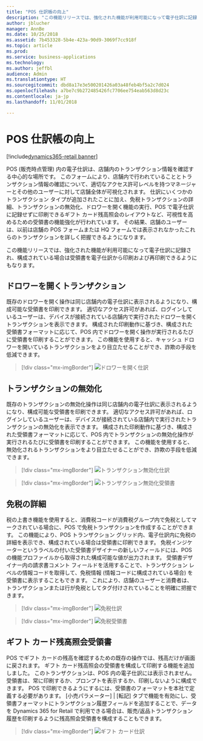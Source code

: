 ```yaml
---
title: "POS 仕訳帳の向上"
description: "この機能リリースでは、強化された機能が利用可能になって電子仕訳に記録され、構成されている場合は受領書を電子仕訳から印刷および再印刷できるようにもなります。"
author: jblucher
manager: AnnBe
ms.date: 10/25/2018
ms.assetid: 7b453328-5b4e-423a-90d9-3069f7cc918f
ms.topic: article
ms.prod: 
ms.service: business-applications
ms.technology: 
ms.author: jeffbl
audience: Admin
ms.translationtype: HT
ms.sourcegitcommit: dbd8a17e3e500201426a03a48feb4bf5a2c7d024
ms.openlocfilehash: a7be7c9b272485426fc7706ee754eab563d8d23c
ms.contentlocale: ja-jp
ms.lasthandoff: 11/01/2018

---
```


# <a name="pos-journal-improvements"></a>POS 仕訳帳の向上

[!include[dynamics365-retail banner](../includes/dynamics365-retail.md)]

POS (販売時点管理) 内の電子仕訳は、店舗内のトランザクション情報を確認する中心的な場所です。 このフォームにより、店舗内で行われていることとトランザクション情報の確認について、適切なアクセス許可レベルを持つマネージャーとその他のユーザーに対して店舗全体が可視化されます。 仕訳にいくつかのトランザクション タイプが追加されたことに加え、免税トランザクションの詳細、トランザクションの無効化、ドロワーを開く機能の実行、POS で電子仕訳に記録せずに印刷できるギフト カード残高照会のレイアウトなど、可視性を高めるための受領書の機能強化が行われています。 その結果、店舗のユーザーは、以前は店舗の POS フォームまたは HQ フォームでは表示されなかったこれらのトランザクションを詳しく把握できるようになります。 

この機能リリースでは、強化された機能が利用可能になって電子仕訳に記録され、構成されている場合は受領書を電子仕訳から印刷および再印刷できるようにもなります。

## <a name="open-drawer-transaction"></a>ドロワーを開くトランザクション

既存のドロワーを開く操作は同じ店舗内の電子仕訳に表示されるようになり、構成可能な受領書を印刷できます。 適切なアクセス許可があれば、ログインしているユーザーは、デバイスが接続されている店舗内で実行されたドロワーを開くトランザクションを表示できます。 構成された印刷動作に基づき、構成された受領書フォーマットに応じて、POS 内でドロワーを開く操作が実行されるたびに受領書を印刷することができます。 この機能を使用すると、キャッシュ ドロワーを開いているトランザクションをより目立たせることができ、詐欺の手段を低減できます。 

> [!div class="mx-imgBorder"]
> ![ドロワーを開く仕訳](../../media/journal1.png "ドロワーを開く仕訳")


## <a name="transaction-void"></a>トランザクションの無効化

既存のトランザクションの無効化操作は同じ店舗内の電子仕訳に表示されるようになり、構成可能な受領書を印刷できます。 適切なアクセス許可があれば、ログインしているユーザーは、デバイスが接続されている店舗内で実行されたトランザクションの無効化を表示できます。 構成された印刷動作に基づき、構成された受領書フォーマットに応じて、POS 内でトランザクションの無効化操作が実行されるたびに受領書を印刷することができます。 この機能を使用すると、無効化されるトランザクションをより目立たせることができ、詐欺の手段を低減できます。

> [!div class="mx-imgBorder"]
> ![トランザクション無効化仕訳](../../media/journal3.png "トランザクション無効化仕訳")

> [!div class="mx-imgBorder"]
> ![トランザクション無効化受領書](../../media/journal4.png "トランザクション無効化受領書")

## <a name="tax-exempt-details"></a>免税の詳細

税の上書き機能を使用すると、消費税コードが消費税グループ内で免税としてマークされている場合に、POS で免税トランザクションを作成することができます。 この機能により、POS トランザクション グリッド内、電子仕訳内に免税の詳細を表示でき、構成されている場合は受領書に印刷できます。 免税インジケーターというラベルの付いた受領書デザイナーの新しいフィールドには、POS の機能プロファイルから取得された構成可能な値が出力されます。 受領書デザイナー内の請求書コメント フィールドを活用することで、トランザクション レベルの情報コードを取得して、免税情報 (情報コードに構成されている場合) を受領書に表示することもできます。 これにより、店舗のユーザーと消費者は、トランザクションまたは行が免税としてタグ付けされていることを明確に把握できます。 

> [!div class="mx-imgBorder"]
> ![免税仕訳](../../media/journal5.png "免税仕訳")

> [!div class="mx-imgBorder"]
> ![免税受領書](../../media/journal6.png "免税受領書")

## <a name="gift-card-balance-inquiry-receipt"></a>ギフト カード残高照会受領書

POS でギフト カードの残高を確認するための既存の操作では、残高だけが画面に戻されます。 ギフト カード残高照会の受領書を構成して印刷する機能を追加しました。 このトランザクションは、POS 内の電子仕訳には表示されません。 受領書は、常に印刷するか、プロンプトを表示するか、印刷しないように構成できます。 POS で印刷できるようにするには、受領書のフォーマットを本社で定義する必要があります。 [小売パラメーター] | [転記] タブで機能を有効にし、受領書フォーマットにトランザクション履歴フィールドを追加することで、データを Dynamics 365 for Retail で利用できる場合は、販売/返品トランザクション履歴を印刷するように残高照会受領書を構成することもできます。 

> [!div class="mx-imgBorder"]
> ![ギフト カード仕訳](../../media/journal7.png "ギフト カード仕訳")


